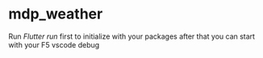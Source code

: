 # mdp_weather
 
Run *Flutter run* first to initialize with your packages
after that you can start with your F5 vscode debug
